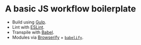 # A basic JS workflow boilerplate

- Build using [Gulp](http://gulpjs.com/).
- Lint with [ESLint](http://eslint.org/).
- Transpile with [Babel](https://babeljs.io/).
- Modules via [Browserify](http://browserify.org/) + [`babelify`](https://github.com/babel/babelify).
